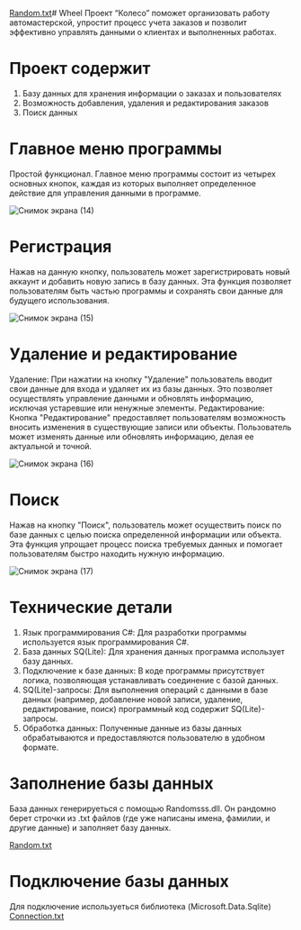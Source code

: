 [Random.txt](https://github.com/user89986/Wheel/files/15094042/Random.txt)# Wheel
Проект “Колесо” поможет организовать работу автомастерской, упростит процесс учета заказов и позволит эффективно управлять данными о клиентах и выполненных работах.
# Проект содержит
1. Базу данных для хранения информации о заказах и пользователях
2. Возможность добавления, удаления и редактирования заказов
3. Поиск данных 
# Главное меню программы
Простой функционал. Главное меню программы состоит из четырех основных кнопок, каждая из которых выполняет определенное действие для управления данными в программе.


![Снимок экрана (14)](https://github.com/user89986/Wheel/assets/167529891/28c17cfa-02bd-47ec-a04d-fd8745c6ad32)
# Регистрация 
Нажав на данную кнопку, пользователь может зарегистрировать новый аккаунт и добавить новую запись в базу данных. Эта функция позволяет пользователям быть частью программы и сохранять свои данные для будущего использования.


![Снимок экрана (15)](https://github.com/user89986/Wheel/assets/167529891/a3e44566-ece2-42c5-ace0-ba8475a6cc81)
# Удаление и редактирование
Удаление: При нажатии на кнопку "Удаление" пользователь вводит свои данные для входа и удаляет их из базы данных. Это позволяет осуществлять управление данными и обновлять информацию, исключая устаревшие или ненужные элементы.
Редактирование: Кнопка "Редактирование" предоставляет пользователям возможность вносить изменения в существующие записи или объекты. Пользователь может изменять данные или обновлять информацию, делая ее актуальной и точной.


![Снимок экрана (16)](https://github.com/user89986/Wheel/assets/167529891/60d7bdfe-2364-42be-8817-63a355e905d6)
# Поиск 
Нажав на кнопку "Поиск", пользователь может осуществить поиск по базе данных с целью поиска определенной информации или объекта. Эта функция упрощает процесс поиска требуемых данных и помогает пользователям быстро находить нужную информацию.


![Снимок экрана (17)](https://github.com/user89986/Wheel/assets/167529891/b0705535-9823-4b8f-aa90-fe1c4f6d25af)
# Технические детали
1. Язык программирования C#: Для разработки программы используется язык программирования C#.
2. База данных SQ(Lite): Для хранения данных программа использует базу данных.
3. Подключение к базе данных: В коде программы присутствует логика, позволяющая устанавливать соединение с базой данных.
4. SQ(Lite)-запросы: Для выполнения операций с данными в базе данных (например, добавление новой записи, удаление, редактирование, поиск) программный код содержит SQ(Lite)-запросы.
5. Обработка данных: Полученные данные из базы данных обрабатываются и предоставляются пользователю в удобном формате.
# Заполнение базы данных
База данных генерируеться с помощью Randomsss.dll. Он рандомно берет строчки из .txt файлов (где уже написаны имена, фамилии, и другие данные) и заполняет базу данных.

[Random.txt](https://github.com/user89986/Wheel/files/15094070/Random.txt)
# Подключение базы данных
Для подключение используеться библиотека (Microsoft.Data.Sqlite)
[Connection.txt](https://github.com/user89986/Wheel/files/15094075/Connection.txt)
